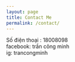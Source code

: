 ```yaml
---
layout: page
title: Contact Me
permalink: /contact/
---
```


Số điện thoại : 18008098  
facebook: trần công minh  
ig: trancongminh